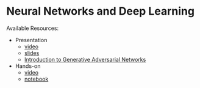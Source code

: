 # Neural Networks and Deep Learning
Available Resources:
* Presentation
	* [video](https://youtu.be/2Fp85uT41oA)
	* [slides](https://github.com/jmartinezheras/2018-MachineLearning-Lectures-ESA/blob/master/4_NN-DeepLearning/4_NN-DeepLearning.pdf)
	* [Introduction to Generative Adversarial Networks](https://github.com/jmartinezheras/2018-MachineLearning-Lectures-ESA/blob/master/4_NN-DeepLearning/4_GANs_Intro.pdf)
* Hands-on
	* [video](https://youtu.be/3YdQlygV3xU)
	* [notebook](https://github.com/jmartinezheras/2018-MachineLearning-Lectures-ESA/blob/master/4_NN-DeepLearning/4_HandWrittenRecognition-CNN.ipynb)
